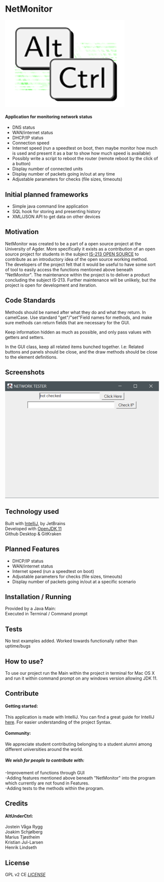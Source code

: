 


# NetMonitor
![](Images/LogoAC.png)   
#### Application for monitoring network status
- DNS status
- WAN/internet status
- DHCP/IP status
- Connection speed
- Internet speed (run a speedtest on boot, then maybe       monitor how much is used and present it as a
bar to show how much speed is available)
- Possibly write a script to reboot the router (remote reboot by the click of a button)
- Display number of connected units
- Display number of packets going in/out at any time
- Adjustable parameters for checks (file sizes, timeouts)

## Initial planned frameworks
- Simple java command line application
- SQL hook for storing and presenting history
- XML/JSON API to get data on other devices

## Motivation
NetMonitor was created to be a part of a open source project at the University of Agder.
More specifically it exists as a contribution of an open source project for students in the subject [IS-213 OPEN SOURCE](https://www.uia.no/en/studieplaner/topic/IS-213-1)
to contribute as an introductory idea of the open source working method.  
The developers of the project felt that it would be useful to have some sort of tool to easily access the functions mentioned above beneath "NetMonitor".
The maintenance within the project is to deliver a product concluding the subject IS-213.
Further maintenance will be unlikely, but the project is open for development and iteration.

## Code Standards
Methods should be named after what they do and what they return. In camelCase.
Use standard "get"/"set"Field names for methods, and make sure methods can return fields that are necessary for the GUI.

Keep information hidden as much as possible, and only pass values with getters and setters.

In the GUI class, keep all related items bunched together. I.e: Related buttons and panels should be close, and the draw methods should be close to the element definitions.

## Screenshots
![](Images/Screenshots/GUI.png) 

## Technology used
Built with [IntelliJ](https://www.jetbrains.com/idea/), by JetBrains   
Developed with [OpenJDK 11](https://openjdk.java.net/)     
Github Desktop & GitKraken

## Planned Features
- DHCP/IP status
- WAN/internet status
- Internet speed (run a speedtest on boot)
- Adjustable parameters for checks (file sizes, timeouts)
- Display number of packets going in/out at a specific scenario


## Installation / Running
Provided by a Java Main:   
Executed in Terminal / Command prompt

## Tests
No test examples added.
Worked towards functionally rather than uptime/bugs

## How to use?
To use our project run the Main within the project in terminal for Mac OS X
 and run it within command prompt on any windows version allowing JDK 11.

 ## Contribute
 #### Getting started:  
 This application is made with IntelliJ. You can find a great guide for IntelliJ [here](https://www.jetbrains.com/idea/documentation/).
 For easier understanding of the project Syntax.
 
 #### Community: 
 We appreciate student contributing belonging to a student alumni among different universities around the world.

 ##### We wish for people to contribute with:  
 -Improvement of functions through GUI  
 -Adding features mentioned above beneath "NetMonitor" into the
 program which currently are not found in Features.  
 -Adding tests to the methods within the program.

 ## Credits   
 #### AltUnderCtrl:      
 Jostein Våga Rygg   
 Joakim Schjølberg   
 Marius Tjøstheim   
 Kristian Jul-Larsen   
 Henrik Lindseth

 ## License
 GPL v2 CE [*LICENSE*](LICENSE)   
 
